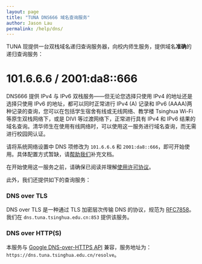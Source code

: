 ```yaml
---
layout: page
title: "TUNA DNS666 域名查询服务"
author: Jason Lau
permalink: /help/dns/
---
```


TUNA 现提供一台双栈域名递归查询服务器，向校内师生服务，提供域名**准确**的递归查询服务：

# 101.6.6.6 / 2001:da8::666

DNS666 提供 IPv4 与 IPv6 双栈服务——但无论您选择只使用 IPv4 的地址还是选择只使用 IPv6 的地址，都可以同时正常进行 IPv4 (A) 记录和 IPv6 (AAAA)两种记录的查询，您可以在包括学生宿舍有线或无线网络、教学楼 Tsinghua Wi-Fi 等原生双栈网络下，或是 DIVI 等过渡网络下，正常进行具有 IPv4 和 IPv6 结果的域名查询。清华师生在使用有线网络时，可以使用这一服务进行域名查询，而无需进行校园网认证。

请将系统网络设置中 DNS 项修改为 `101.6.6.6` 和 `2001:da8::666`，即可开始使用。具体配置方式暂缺，请[帮助我们](https://github.com/tuna/tuna.moe)补充文档。

在开始使用这一服务之前，请确保已阅读并理解[使用许可协议](/help/dns-license/)。

此外，我们还提供如下的查询服务：

### DNS over TLS

DNS over TLS 是一种通过 TLS 加密层次传输 DNS 的协议，规范为 [RFC7858](https://tools.ietf.org/html/rfc7858)。我们在 `dns.tuna.tsinghua.edu.cn:853` 提供该服务。

### DNS over HTTP(S)

本服务与 [Google DNS-over-HTTPS API](https://developers.google.com/speed/public-dns/docs/dns-over-https) 兼容，服务地址为：`https://dns.tuna.tsinghua.edu.cn/resolve`。
